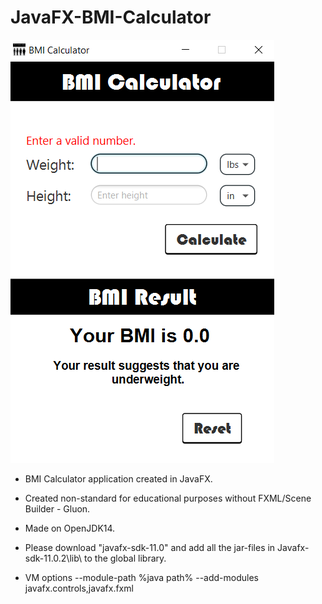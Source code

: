# JavaFX-BMI-Calculator
![Screenshot](appScreenShot.png)

 * BMI Calculator application created in JavaFX.
 * Created non-standard for educational purposes without FXML/Scene Builder - Gluon.

 * Made on OpenJDK14.
 * Please download "javafx-sdk-11.0" and add all the jar-files in Javafx-sdk-11.0.2\lib\ to the global library.
 * VM options --module-path %java path% --add-modules javafx.controls,javafx.fxml
 
